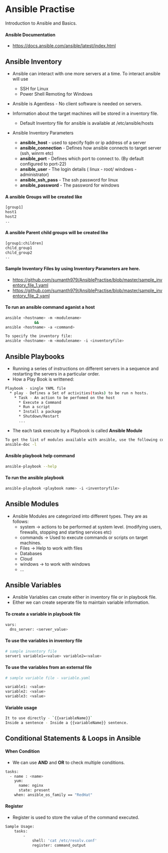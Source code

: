 # Ansible Practise
Introduction to Ansible and Basics.

#### Ansible Documentation
* https://docs.ansible.com/ansible/latest/index.html

## Ansible Inventory
* Ansible can interact with one more servers at a time. To interact ansible will use
  * SSH for Linux
  * Power Shell Remoting for Windows

* Ansible is Agentless - No client software is needed on servers.
* Information about the target machines will be stored in a inventory file.
  * Default Inventory file for ansible is available at /etc/ansible/hosts

* Ansible Inventory Parameters
  * **ansible_host** - used to specify fqdn or ip address of a server
  * **ansible_connection** - Defines how ansible connects to target server (ssh, winrm etc)
  * **ansible_port** - Defines which port to connect to. (By default configured to port-22)
  * **ansible_user** - The login details ( linux - root/ windows - administrator)
  * **ansible_ssh_pass** - The ssh password for linux
  * **ansible_password** - The password for windows

#### A ansible Groups will be created like
```bash
[group1]
host1
host2
..
```
#### A ansible Parent child groups will be created like
```bash
[group1:children]
child_group1
child_group2
..
```

#### Sample Inventory Files by using Inventory Parameters are here.
* https://github.com/sumanth979/AnsiblePractise/blob/master/sample_inventory_file_1.yaml
* https://github.com/sumanth979/AnsiblePractise/blob/master/sample_inventory_file_2.yaml

#### To run an ansible command aganist a host
```bash
ansible <hostname> -m <modulename>
             &&
ansible <hostname> -a <command>             
```
```bash
To specify the inventory file:
ansible <hostname> -m <modulename> -i <inventoryfile>           
```

## Ansible Playbooks
* Running a series of instructions on different servers in a sequence and restarting the servers in a particular order.
* How a Play Book is writtened:
```bash
Playbook - single YAML file
  * play - Defines a Set of activities(tasks) to be run n hosts.
    * Task - An action to be perfomed on the host
      * Execute a Command
      * Run a script
      * Install a package
      * Shutdown/Restart
      ...
```
* The each task execute by a Playbook is called **Ansible Module**
```bash
To get the list of modules available with ansible, use the following command:
ansible-doc -l
```

#### Ansible playbook help command
```bash
ansible-playbook --help
```

#### To run the ansible playbook
```bash
ansible-playbook <playbook name> -i <inventoryfile>
```

## Ansible Modules
* Ansible Modules are categorized into different types. They are as follows:
  * system -> actions to be performed at system level. (modifying users, firewalls, stopping and starting services etc)
  * commands -> Used to execute commands or scripts on target machines.
  * Files -> Help to work with files
  * Databases
  * Cloud
  * windows -> to work with windows
  * ...
  
## Ansible Variables
* Ansible Variables can create either in inventory file or in playbook file.
* Either we can create seperate file to maintain variable information.

#### To create a variable in playbook file
```bash
vars:
  dns_server: <server_value>
```

#### To use the variables in inventory file
```bash
# sample inventory file
server1 variable1=<value> variable2=<value>
```

#### To use the variables from an external file
```bash
# sample variable file - variable.yaml

variable1: <value>
variable2: <value>
variable3: <value>
```

#### Variable usage
```bash
It to use directly - `{{variableName}}`
Inside a sentence - Inside a {{variableName}} sentence.
```

## Conditional Statements & Loops in Ansible

#### When Condition
* We can use **AND** and **OR** to check multiple conditions.
```bash
tasks:
  - name : <name>
    yum:
      name: nginx 
      state: present
    when: ansible_os_family == "RedHat"
```

#### Register
* Register is used to store the value of the command executed.
```bash
Sample Usage:
    tasks:
        -
            shell: 'cat /etc/resolv.conf'
            register: command_output
```





